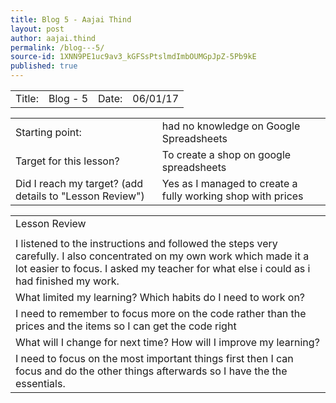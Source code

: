```yaml
---
title: Blog 5 - Aajai Thind
layout: post
author: aajai.thind
permalink: /blog---5/
source-id: 1XNN9PE1uc9av3_kGFSsPtslmdImbOUMGpJpZ-5Pb9kE
published: true
---
```

<table>
  <tr>
    <td>Title:  </td>
    <td>Blog - 5</td>
    <td> Date:  </td>
    <td>06/01/17</td>
  </tr>
</table>


<table>
  <tr>
    <td>Starting point:</td>
    <td> had no knowledge on Google Spreadsheets </td>
  </tr>
  <tr>
    <td>Target for this lesson?</td>
    <td>To create a shop on google spreadsheets</td>
  </tr>
  <tr>
    <td>Did I reach my target? 
(add details to "Lesson Review")</td>
    <td>Yes as I managed to create a fully working shop with prices</td>
  </tr>
</table>


<table>
  <tr>
    <td>Lesson Review</td>
  </tr>
  <tr>
    <td></td>
  </tr>
  <tr>
    <td>I listened to the instructions and followed the steps very carefully. I also concentrated on my own work which made it a lot easier to focus. I asked my teacher for what else i could as i had finished my work.</td>
  </tr>
  <tr>
    <td>What limited my learning? Which habits do I need to work on? </td>
  </tr>
  <tr>
    <td>I need to remember to focus more on the code rather than the prices and the items so I can get the code right</td>
  </tr>
  <tr>
    <td>What will I change for next time? How will I improve my learning?</td>
  </tr>
  <tr>
    <td>I need to focus on the most important things first then I can focus and do the other things afterwards so I have the the essentials.</td>
  </tr>
</table>



